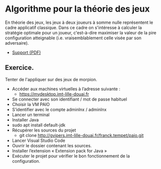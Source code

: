 # Algorithme pour la théorie des jeux

En théorie des jeux, les jeux à deux joueurs à somme nulle représentent le cadre applicatif classique.
Dans ce cadre on s'intéresse à calculer la stratégie optimale pour un joueur, c'est-à-dire maximiser la valeur de la pire configuration atteignable (i.e. vraisemblablement celle visée par son adversaire).

- [Support (PDF)](https://raw.githubusercontent.com/ceri-num/fa-paio/master/support/Minmax-MCTS-AlphaZero.pdf)

## Exercice.

Tenter de l'appliquer sur des jeux de morpion.

- Accéder aux machines virtuelles à l’adresse suivante :
    * https://mydesktop.imt-lille-douai.fr
- Se connecter avec son identifiant / mot de passe habituel
- Choisir la VM PAIO
- S’identifier avec le compte adminlnx / adminlnx
- Lancer un terminal
- Installer Java
- sudo apt install default-jdk
- Récupérer les sources du projet
    * git clone http://gvipers.imt-lille-douai.fr/franck.tempet/paio.git
- Lancer Visual Studio Code
- Ouvrir le dossier contenant les sources.
- Installer l’extension « Extension pack for Java »
- Exécuter le projet pour vérifier le bon fonctionnement de la configuration.
